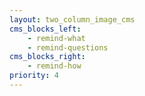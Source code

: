 ```yaml
---
layout: two_column_image_cms
cms_blocks_left:
    - remind-what
    - remind-questions
cms_blocks_right:
    - remind-how
priority: 4
---
```

